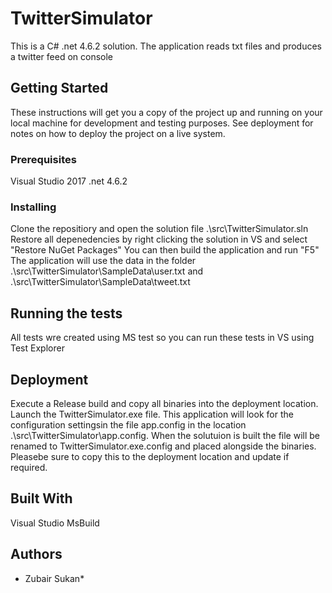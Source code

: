 # TwitterSimulator
This is a C# .net 4.6.2 solution.
The application reads txt files and produces a twitter feed on console


## Getting Started

These instructions will get you a copy of the project up and running on your local machine for development and testing purposes. See deployment for notes on how to deploy the project on a live system.

### Prerequisites

Visual Studio 2017
.net 4.6.2

### Installing

Clone the repositiory and open the solution file .\src\TwitterSimulator.sln
Restore all depenedencies by right clicking the solution in VS and select "Restore NuGet Packages"
You can then build the application and run "F5"
The application will use the data in the folder .\src\TwitterSimulator\SampleData\user.txt and .\src\TwitterSimulator\SampleData\tweet.txt

## Running the tests

All tests wre created using MS test so you can run these tests in VS using Test Explorer


## Deployment

Execute a Release build and copy all binaries into the deployment location.
Launch the TwitterSimulator.exe file.
This application will look for the configuration settingsin the file app.config in the location .\src\TwitterSimulator\app.config.
When the solutuion is built the file will be renamed to TwitterSimulator.exe.config and placed alongside the binaries.
Pleasebe sure to copy this to the deployment location and update if required.

## Built With

Visual Studio
MsBuild

## Authors

* Zubair Sukan* 


